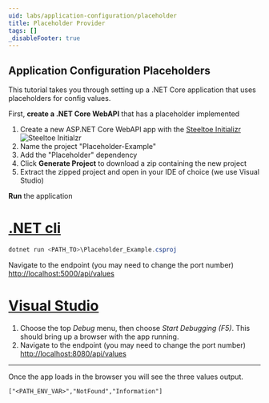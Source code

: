 ```yaml
---
uid: labs/application-configuration/placeholder
title: Placeholder Provider
tags: []
_disableFooter: true
---
```

## Application Configuration Placeholders
This tutorial takes you through setting up a .NET Core application that uses placeholders for config values.

First, **create a .NET Core WebAPI** that has a placeholder implemented

1. Create a new ASP.NET Core WebAPI app with the [Steeltoe Initializr](https://start.steeltoe.io)
    ![Steeltoe Initialzr](~/labs/images/initializr/placeholder.png)
1. Name the project "Placeholder-Example"
1. Add the "Placeholder" dependency
1. Click **Generate Project** to download a zip containing the new project
1. Extract the zipped project and open in your IDE of choice (we use Visual Studio)

**Run** the application

  # [.NET cli](#tab/cli)

  ```powershell
  dotnet run <PATH_TO>\Placeholder_Example.csproj
  ```

  Navigate to the endpoint (you may need to change the port number) [http://localhost:5000/api/values](http://localhost:5000/api/values)

  # [Visual Studio](#tab/vs)

  1. Choose the top *Debug* menu, then choose *Start Debugging (F5)*. This should bring up a browser with the app running.
  1. Navigate to the endpoint (you may need to change the port number) [http://localhost:8080/api/values](http://localhost:8080/api/values)

  ***

Once the app loads in the browser you will see the three values output.

  `["<PATH_ENV_VAR>","NotFound","Information"]`
